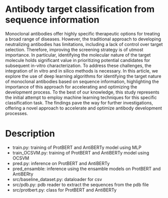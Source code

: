# Antibody target classification from sequence information

Monoclonal antibodies offer highly specific therapeutic options for treating a broad range of diseases. However, the traditional approach to developing neutralizing antibodies has limitations, including a lack of control over target selection. Therefore, improving the screening strategy is of utmost importance. In particular, identifying the molecular nature of the target molecule holds significant value in prioritizing potential candidates for subsequent in-vitro characterization. To address these challenges, the integration of in vitro and in silico methods is necessary. 
In this article, we explore the use of deep learning algorithms for identifying the target nature of monoclonal antibodies based on sequence information, highlighting the importance of this approach for accelerating and optimizing the development process. To the best of our knowledge, this study represents the initial attempt to employ machine learning techniques for this specific classification task. The findings pave the way for further investigations, offering a novel approach to accelerate and optimize antibody development processes.

# Description
* train.py: training of ProtBERT and AntiBERTy model using MLP
* train_OCSVM.py: training of ProtBERT and AntiBERTy model using OCSVM
* pred.py: inference on ProtBERT and AntiBERTy
* pred_ensamble: inference using the ensamble models on ProtBERT and AntiBERty
* src/baseline_dataset.py: dataloader for csv
* src/pdb.py: pdb reader to extract the sequences from the pdb file
* src/protbert.py: class for ProtBERT and AntiBERTy
